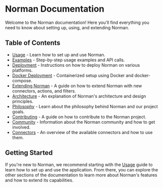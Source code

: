 # Norman Documentation

Welcome to the Norman documentation! Here you'll find everything you need to know about setting up, using, and extending
Norman.

## Table of Contents

- [Usage](usage.md) - Learn how to set up and use Norman.
- [Examples](examples.md) - Step-by-step usage examples and API calls.
- [Deployment](deployment.md) - Instructions on how to deploy Norman on various platforms.
- [Docker Deployment](docker.md) - Containerized setup using Docker and docker-compose.
- [Extending Norman](extending.md) - A guide on how to extend Norman with new connectors, actions, and filters.
- [Architecture](architecture.md) - An explanation of Norman's architecture and design principles.
- [Philosophy](philosophy.md) - Learn about the philosophy behind Norman and our project goals.
- [Contributing](../contributing.md) - A guide on how to contribute to the Norman project.
- [Community](community.md) - Information about the Norman community and how to get involved.
- [Connectors](connectors.md) - An overview of the available connectors and how to use them.

## Getting Started

If you're new to Norman, we recommend starting with the [Usage](usage.md) guide to learn how to set up and use the
application. From there, you can explore the other sections of the documentation to learn more about Norman's features
and how to extend its capabilities.

